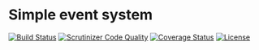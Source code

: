 # Simple event system

[![Build Status](https://travis-ci.org/weew/php-events.svg?branch=master)](https://travis-ci.org/weew/php-events)
[![Scrutinizer Code Quality](https://scrutinizer-ci.com/g/weew/php-events/badges/quality-score.png?b=master)](https://scrutinizer-ci.com/g/weew/php-events/?branch=master)
[![Coverage Status](https://coveralls.io/repos/weew/php-events/badge.svg?branch=master&service=github)](https://coveralls.io/github/weew/php-events?branch=master)
[![License](https://poser.pugx.org/weew/php-events/license)](https://packagist.org/packages/weew/php-events)
